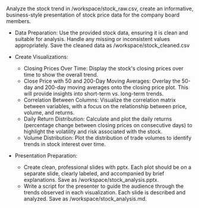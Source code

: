 Analyze the stock trend in /workspace/stock_raw.csv, create an informative, business-style presentation of stock price data for the company board members.

* Data Preparation: Use the provided stock data, ensuring it is clean and suitable for analysis. Handle any missing or inconsistent values appropriately. Save the cleaned data as /workspace/stock_cleaned.csv

* Create Visualizations:
    * Closing Prices Over Time: Display the stock's closing prices over time to show the overall trend.
    * Close Price with 50 and 200-Day Moving Averages: Overlay the 50-day and 200-day moving averages onto the closing price plot. This will provide insights into short-term vs. long-term trends.
    * Correlation Between Columns: Visualize the correlation matrix between variables, with a focus on the relationship between price, volume, and returns.
    * Daily Return Distribution: Calculate and plot the daily returns (percentage change between closing prices on consecutive days) to highlight the volatility and risk associated with the stock.
    * Volume Distribution: Plot the distribution of trade volumes to identify trends in stock interest over time.

* Presentation Preparation:
    * Create clean, professional slides with pptx. Each plot should be on a separate slide, clearly labeled, and accompanied by brief explanations. Save as /workspace/stock_analysis.pptx.
    * Write a script for the presenter to guide the audience through the trends observed in each visualization. Each slide is described and analyzed. Save as /workspace/stock_analysis.md.